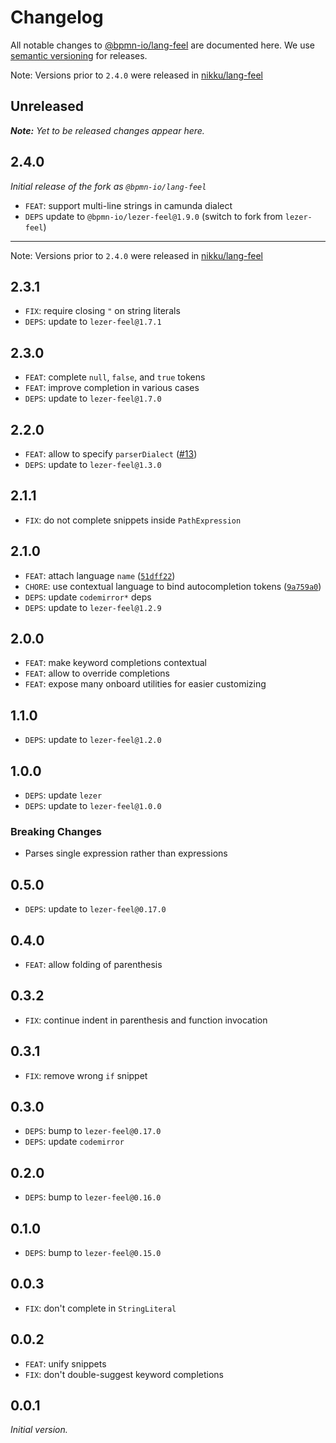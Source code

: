 # Changelog

All notable changes to [@bpmn-io/lang-feel](https://github.com/bpmn-io/lang-feel) are documented here. We use [semantic versioning](http://semver.org/) for releases.

Note: Versions prior to `2.4.0` were released in [nikku/lang-feel](https://github.com/nikku/lang-feel)

## Unreleased

___Note:__ Yet to be released changes appear here._

## 2.4.0

_Initial release of the fork as `@bpmn-io/lang-feel`_

* `FEAT`: support multi-line strings in camunda dialect
* `DEPS` update to `@bpmn-io/lezer-feel@1.9.0` (switch to fork from `lezer-feel`)

---

Note: Versions prior to `2.4.0` were released in [nikku/lang-feel](https://github.com/nikku/lang-feel)

## 2.3.1

* `FIX`: require closing `"` on string literals
* `DEPS`: update to `lezer-feel@1.7.1`

## 2.3.0

* `FEAT`: complete `null`, `false`, and `true` tokens
* `FEAT`: improve completion in various cases
* `DEPS`: update to `lezer-feel@1.7.0`

## 2.2.0

* `FEAT`: allow to specify `parserDialect` ([#13](https://github.com/nikku/lang-feel/issues/13))
* `DEPS`: update to `lezer-feel@1.3.0`

## 2.1.1

* `FIX`: do not complete snippets inside `PathExpression`

## 2.1.0

* `FEAT`: attach language `name` ([`51dff22`](https://github.com/nikku/lang-feel/commit/51dff227b142f2a34283c919bb3636a1d484bb85))
* `CHORE`: use contextual language to bind autocompletion tokens ([`9a759a0`](https://github.com/nikku/lang-feel/commit/9a759a0d4d6bb12e341884a3c2e8a81b6bff8d71))
* `DEPS`: update `codemirror*` deps
* `DEPS`: update to `lezer-feel@1.2.9`

## 2.0.0

* `FEAT`: make keyword completions contextual
* `FEAT`: allow to override completions
* `FEAT`: expose many onboard utilities for easier customizing

## 1.1.0

* `DEPS`: update to `lezer-feel@1.2.0`

## 1.0.0

* `DEPS`: update `lezer`
* `DEPS`: update to `lezer-feel@1.0.0`

### Breaking Changes

* Parses single expression rather than expressions

## 0.5.0

* `DEPS`: update to `lezer-feel@0.17.0`

## 0.4.0

* `FEAT`: allow folding of parenthesis

## 0.3.2

* `FIX`: continue indent in parenthesis and function invocation

## 0.3.1

* `FIX`: remove wrong `if` snippet

## 0.3.0

* `DEPS`: bump to `lezer-feel@0.17.0`
* `DEPS`: update `codemirror`

## 0.2.0

* `DEPS`: bump to `lezer-feel@0.16.0`

## 0.1.0

* `DEPS`: bump to `lezer-feel@0.15.0`

## 0.0.3

* `FIX`: don't complete in `StringLiteral`

## 0.0.2

* `FEAT`: unify snippets
* `FIX`: don't double-suggest keyword completions

## 0.0.1

_Initial version._
